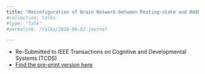 ```yaml
---
title: "Reconfiguration of Brain Network between Resting-state and Oddball Paradigm"
#collection: talks
#type: "Talk"
#permalink: /talks/2019-06-02-journal

---
```

* Re-Submitted to IEEE Transactions on Cognitive and Developmental Systems (TCDS)
* [Find the pre-print version here](https://arxiv.org/pdf/1809.06676.pdf)
